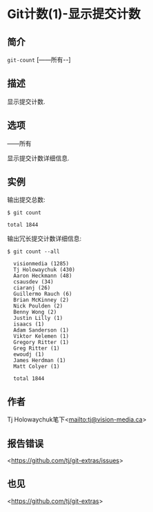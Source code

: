 
# Git计数(1)-显示提交计数

## 简介

`git-count` [——所有--]

## 描述

显示提交计数.

## 选项

——所有

显示提交计数详细信息.

## 实例

输出提交总数:

```
$ git count

total 1844
```

输出冗长提交计数详细信息:

```
$ git count --all

  visionmedia (1285)
  Tj Holowaychuk (430)
  Aaron Heckmann (48)
  csausdev (34)
  ciaranj (26)
  Guillermo Rauch (6)
  Brian McKinney (2)
  Nick Poulden (2)
  Benny Wong (2)
  Justin Lilly (1)
  isaacs (1)
  Adam Sanderson (1)
  Viktor Kelemen (1)
  Gregory Ritter (1)
  Greg Ritter (1)
  ewoudj (1)
  James Herdman (1)
  Matt Colyer (1)

  total 1844
```

## 作者

Tj Holowaychuk笔下\<<mailto:tj@vision-media.ca>>

## 报告错误

\<<https://github.com/tj/git-extras/issues>>

## 也见

\<<https://github.com/tj/git-extras>>
